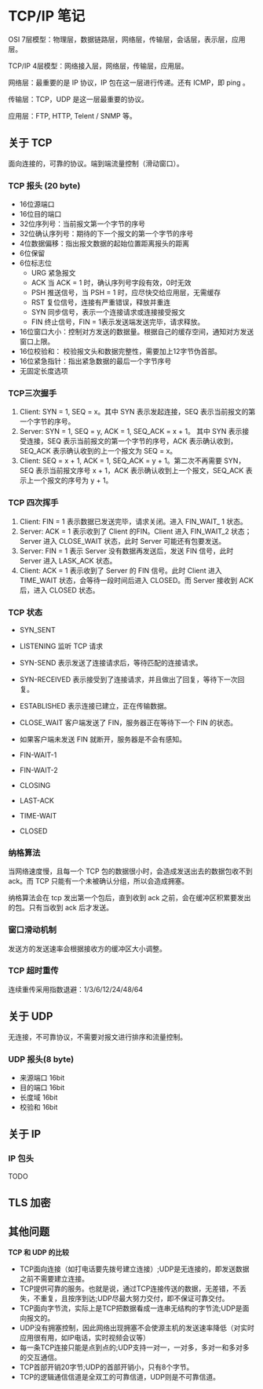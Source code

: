 # TCP/IP 笔记

OSI 7层模型：物理层，数据链路层，网络层，传输层，会话层，表示层，应用层。

TCP/IP 4层模型：网络接入层，网络层，传输层，应用层。

网络层：最重要的是 IP 协议，IP 包在这一层进行传递。还有 ICMP，即 ping 。

传输层：TCP，UDP 是这一层最重要的协议。

应用层：FTP, HTTP, Telent / SNMP 等。

## 关于 TCP

面向连接的，可靠的协议。端到端流量控制（滑动窗口）。

### TCP 报头 (20 byte)

* 16位源端口 
* 16位目的端口
* 32位序列号：当前报文第一个字节的序号
* 32位确认序列号：期待的下一个报文的第一个字节的序号
* 4位数据偏移：指出报文数据的起始位置距离报头的距离
* 6位保留
* 6位标志位
  * URG 紧急报文
  * ACK 当 ACK = 1 时，确认序列号字段有效，0时无效
  * PSH 推送信号，当 PSH = 1 时，应尽快交给应用层，无需缓存
  * RST 复位信号，连接有严重错误，释放并重连
  * SYN 同步信号，表示一个连接请求或连接接受报文
  * FIN 终止信号，FIN = 1表示发送端发送完毕，请求释放。
* 16位窗口大小：控制对方发送的数据量。根据自己的缓存空间，通知对方发送窗口上限。
* 16位校验和： 校验报文头和数据完整性，需要加上12字节伪首部。
* 16位紧急指针：指出紧急数据的最后一个字节序号
* 无固定长度选项

### TCP三次握手

1. Client: SYN = 1, SEQ = x。其中 SYN 表示发起连接，SEQ 表示当前报文的第一个字节的序号。
2. Server: SYN = 1, SEQ = y, ACK = 1, SEQ_ACK = x + 1。 其中 SYN 表示接受连接，SEQ 表示当前报文的第一个字节的序号，ACK 表示确认收到，SEQ_ACK 表示确认收到的上一个报文为 SEQ = x。
3. Client: SEQ = x + 1, ACK = 1, SEQ_ACK = y + 1。第二次不再需要 SYN，SEQ 表示当前报文序号 x + 1，ACK 表示确认收到上一个报文，SEQ_ACK 表示上一个报文的序号为 y + 1。

### TCP 四次挥手

1. Client: FIN = 1 表示数据已发送完毕，请求关闭。进入 FIN_WAIT_ 1 状态。
2. Server: ACK = 1 表示收到了 Client 的FIN。Client 进入 FIN_WAIT_2 状态；Server 进入 CLOSE_WAIT 状态，此时 Server 可能还有包要发送。
3. Server: FIN = 1 表示 Server 没有数据再发送后，发送 FIN 信号，此时 Server 进入 LASK_ACK 状态。
4. Client: ACK = 1 表示收到了 Server 的 FIN 信号。此时 Client 进入 TIME_WAIT 状态，会等待一段时间后进入 CLOSED。而 Server 接收到 ACK 后，进入 CLOSED 状态。

### TCP 状态

* SYN_SENT

* LISTENING 监听 TCP 请求
* SYN-SEND 表示发送了连接请求后，等待匹配的连接请求。
* SYN-RECEIVED 表示接受到了连接请求，并且做出了回复，等待下一次回复。
* ESTABLISHED 表示连接已建立，正在传输数据。
* CLOSE_WAIT 客户端发送了 FIN，服务器正在等待下一个 FIN 的状态。
* 如果客户端未发送 FIN 就断开，服务器是不会有感知。
* FIN-WAIT-1 
* FIN-WAIT-2
* CLOSING
* LAST-ACK
* TIME-WAIT
* CLOSED

### 纳格算法

当网络速度慢，且每一个 TCP 包的数据很小时，会造成发送出去的数据包收不到 ack。而 TCP 只能有一个未被确认分组，所以会造成拥塞。

纳格算法会在 tcp 发出第一个包后，直到收到 ack 之前，会在缓冲区积累要发出的包。只有当收到 ack 后才发送。

### 窗口滑动机制

发送方的发送速率会根据接收方的缓冲区大小调整。

### TCP 超时重传

连续重传采用指数退避：1/3/6/12/24/48/64

## 关于 UDP

无连接，不可靠协议，不需要对报文进行排序和流量控制。

### UDP 报头(8 byte)

* 来源端口 16bit
* 目的端口 16bit
* 长度域 16bit
* 校验和 16bit

## 关于 IP

### IP 包头

TODO

## TLS 加密



## 其他问题

**TCP 和 UDP 的比较**

* TCP面向连接（如打电话要先拨号建立连接）;UDP是无连接的，即发送数据之前不需要建立连接。
* TCP提供可靠的服务。也就是说，通过TCP连接传送的数据，无差错，不丢失，不重复，且按序到达;UDP尽最大努力交付，即不保证可靠交付。
* TCP面向字节流，实际上是TCP把数据看成一连串无结构的字节流;UDP是面向报文的。
* UDP没有拥塞控制，因此网络出现拥塞不会使源主机的发送速率降低（对实时应用很有用，如IP电话，实时视频会议等）
* 每一条TCP连接只能是点到点的;UDP支持一对一，一对多，多对一和多对多的交互通信。
* TCP首部开销20字节;UDP的首部开销小，只有8个字节。
* TCP的逻辑通信信道是全双工的可靠信道，UDP则是不可靠信道。